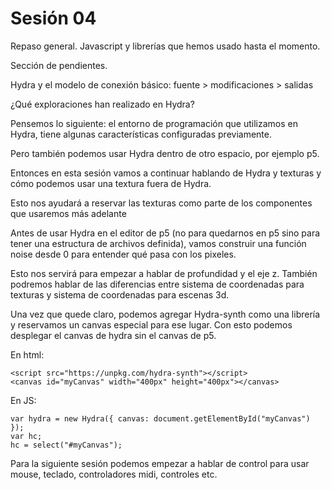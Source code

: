 # Sesión 04

Repaso general. Javascript y librerías que hemos usado hasta el momento. 

Sección de pendientes. 

Hydra y el modelo de conexión básico: fuente > modificaciones > salidas

¿Qué exploraciones han realizado en Hydra? 

Pensemos lo siguiente: el entorno de programación que utilizamos en Hydra, tiene algunas características configuradas previamente.

Pero también podemos usar Hydra dentro de otro espacio, por ejemplo p5.

Entonces en esta sesión vamos a continuar hablando de Hydra y texturas y cómo podemos usar una textura fuera de Hydra. 

Esto nos ayudará a reservar las texturas como parte de los componentes que usaremos más adelante

Antes de usar Hydra en el editor de p5 (no para quedarnos en p5 sino para tener una estructura de archivos definida), vamos construir una función noise desde 0 para entender qué pasa con los pixeles. 

Esto nos servirá para empezar a hablar de profundidad y el eje z. También podremos hablar de las diferencias entre sistema de coordenadas para texturas y sistema de coordenadas para escenas 3d. 

Una vez que quede claro, podemos agregar Hydra-synth como una librería y reservamos un canvas especial para ese lugar. Con esto podemos desplegar el canvas de hydra sin el canvas de p5. 

En html:

```
<script src="https://unpkg.com/hydra-synth"></script>
<canvas id="myCanvas" width="400px" height="400px"></canvas>
```

En JS: 

```
var hydra = new Hydra({ canvas: document.getElementById("myCanvas") });
var hc; 
hc = select("#myCanvas");
```

Para la siguiente sesión podemos empezar a hablar de control para usar mouse, teclado, controladores midi, controles etc. 